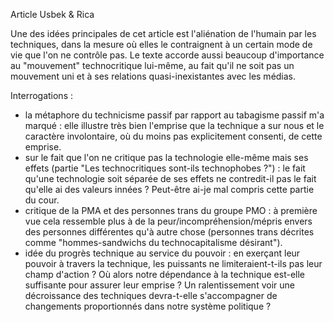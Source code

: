 Article Usbek & Rica

Une des idées principales de cet article est l'aliénation de l'humain par
les techniques, dans la mesure où elles le contraignent à un certain mode de
vie que l'on ne contrôle pas. Le texte accorde aussi beaucoup d'importance au
"mouvement" technocritique lui-même, au fait qu'il ne soit pas un mouvement
uni et à ses relations quasi-inexistantes avec les médias.

Interrogations :
- la métaphore du technicisme passif par rapport au tabagisme passif m'a
  marqué : elle illustre très bien l'emprise que la technique a sur nous et le
  caractère involontaire, où du moins pas explicitement consenti, de cette
  emprise.
- sur le fait que l'on ne critique pas la technologie elle-même mais ses
  effets (partie "Les technocritiques sont-ils technophobes ?") :
  le fait qu'une technologie soit séparée de ses effets ne contredit-il pas le
  fait qu'elle ai des valeurs innées ? Peut-être ai-je mal compris cette partie
  du cour.
- critique de la PMA et des personnes trans du groupe PMO : à première vue cela
  ressemble plus à de la peur/incompréhension/mépris envers des personnes
  différentes qu'à autre chose (personnes trans décrites comme
  "hommes-sandwichs du technocapitalisme désirant").
- idée du progrès technique au service du pouvoir : en exerçant leur pouvoir à
  travers la technique, les puissants ne limiteraient-t-ils pas leur champ
  d'action ? Où alors notre dépendance à la technique est-elle suffisante pour
  assurer leur emprise ? Un ralentissement voir une décroissance des techniques
  devra-t-elle s'accompagner de changements proportionnés dans notre système
  politique ?

